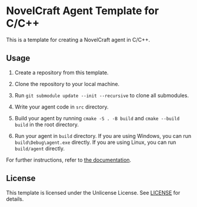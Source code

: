 # NovelCraft Agent Template for C/C++

This is a template for creating a NovelCraft agent in C/C++.

## Usage

1. Create a repository from this template.

2. Clone the repository to your local machine.

3. Run `git submodule update --init --recursive` to clone all submodules.

4. Write your agent code in `src` directory.

5. Build your agent by running `cmake -S . -B build` and `cmake --build build` in the root directory.

6. Run your agent in `build` directory. If you are using Windows, you can run `build\Debug\agent.exe` directly. If you are using Linux, you can run `build/agent` directly.

For further instructions, refer to [the documentation](https://novelcraft.games).

## License

This template is licensed under the Unlicense License. See [LICENSE](LICENSE) for details.

